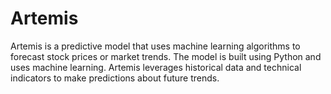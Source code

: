 # Artemis

Artemis is a predictive model that uses machine learning algorithms to forecast stock prices or market trends. The model is built using Python and uses machine learning. Artemis leverages historical data and technical indicators to make predictions about future trends.
